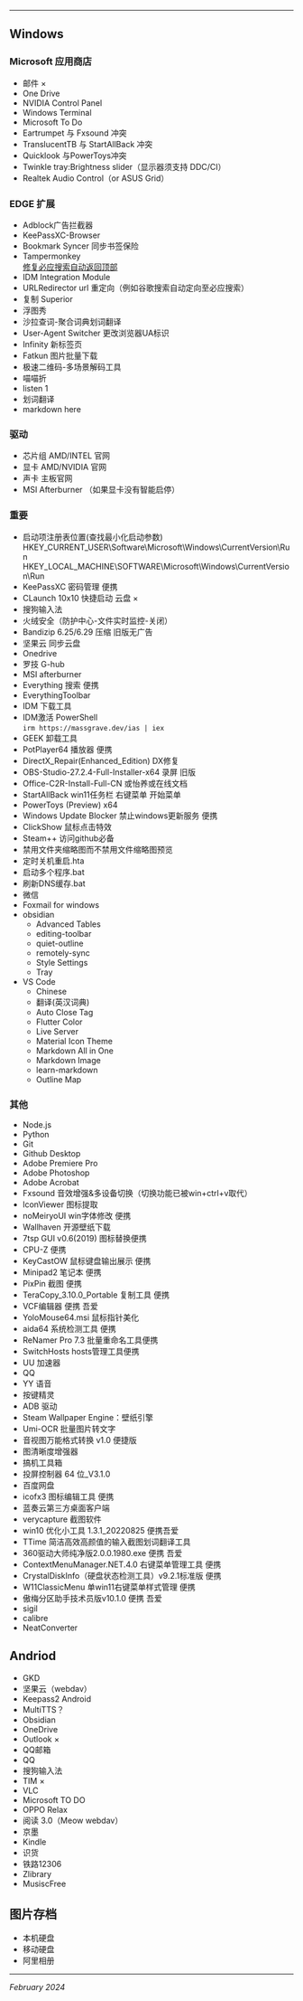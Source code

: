 


---


## Windows


### Microsoft 应用商店

- 邮件 ×
- One Drive
- NVIDIA Control Panel
- Windows Terminal
- Microsoft To Do
- Eartrumpet 与 Fxsound 冲突
- TranslucentTB 与 StartAllBack 冲突
- Quicklook 与PowerToys冲突
- Twinkle tray:Brightness slider（显示器须支持 DDC/CI）
- Realtek Audio Control（or ASUS Grid）

### EDGE 扩展

- Adblock广告拦截器
- KeePassXC-Browser
- Bookmark Syncer 同步书签保险
- Tampermonkey</br>[修复必应搜索自动返回顶部](https://greasyfork.org/zh-CN/scripts/481435-%E4%BF%AE%E5%A4%8D%E5%BF%85%E5%BA%94%E6%90%9C%E7%B4%A2%E7%BB%93%E6%9D%9F%E8%BF%94%E5%9B%9E%E9%A1%B6%E9%83%A8)
- IDM Integration Module
- URLRedirector url 重定向（例如谷歌搜索自动定向至必应搜索）
- 复制 Superior
- 浮图秀
- 沙拉查词-聚合词典划词翻译
- User-Agent Switcher 更改浏览器UA标识
- Infinity 新标签页
- Fatkun 图片批量下载
- 极速二维码-多场景解码工具
- 喵喵折
- listen 1
- 划词翻译
- markdown here


### 驱动

- 芯片组 AMD/INTEL 官网
- 显卡 AMD/NVIDIA 官网
- 声卡 主板官网
- MSI Afterburner （如果显卡没有智能启停）

### 重要

- 启动项注册表位置(查找最小化启动参数)</br>
	HKEY_CURRENT_USER\Software\Microsoft\Windows\CurrentVersion\Run</br>
	HKEY_LOCAL_MACHINE\SOFTWARE\Microsoft\Windows\CurrentVersion\Run
- KeePassXC 密码管理 便携
- CLaunch 10x10 快捷启动 云盘 ×
- 搜狗输入法
- 火绒安全（防护中心-文件实时监控-关闭）
- Bandizip 6.25/6.29 压缩 旧版无广告
- 坚果云 同步云盘
- Onedrive
- 罗技 G-hub
- MSI afterburner
- Everything 搜索 便携
- EverythingToolbar
- IDM 下载工具
- IDM激活 PowerShell</br>`irm https://massgrave.dev/ias | iex`
- GEEK 卸载工具
- PotPlayer64 播放器 便携
- DirectX_Repair(Enhanced_Edition) DX修复
- OBS-Studio-27.2.4-Full-Installer-x64 录屏 旧版
- Office-C2R-Install-Full-CN 或怡养或在线文档
- StartAllBack win11任务栏 右键菜单 开始菜单
- PowerToys (Preview) x64
- Windows Update Blocker  禁止windows更新服务 便携
- ClickShow 鼠标点击特效
- Steam++ 访问github必备
- 禁用文件夹缩略图而不禁用文件缩略图预览
- 定时关机重启.hta
- 启动多个程序.bat
- 刷新DNS缓存.bat
- 微信
- Foxmail for windows
- obsidian
	- Advanced Tables
	- editing-toolbar
	- quiet-outline
	- remotely-sync
	- Style Settings
	- Tray
- VS Code
	- Chinese
	- 翻译(英汉词典)
	- Auto Close Tag
	- Flutter Color
	- Live Server
	- Material Icon Theme
	- Markdown All in One
	- Markdown Image
	- learn-markdown
	- Outline Map

### 其他

- Node.js
- Python
- Git
- Github Desktop
- Adobe Premiere Pro
- Adobe Photoshop
- Adobe Acrobat
- Fxsound 音效增强&多设备切换（切换功能已被win+ctrl+v取代）
- lconViewer 图标提取
- noMeiryoUI win字体修改 便携
- Wallhaven 开源壁纸下载
- 7tsp GUI v0.6(2019) 图标替换便携
- CPU-Z 便携
- KeyCastOW 鼠标键盘输出展示 便携
- Minipad2 笔记本 便携
- PixPin 截图 便携
- TeraCopy_3.10.0_Portable 复制工具 便携
- VCF编辑器 便携 吾爱
- YoloMouse64.msi 鼠标指针美化
- aida64 系统检测工具 便携
- ReNamer Pro 7.3 批量重命名工具便携
- SwitchHosts hosts管理工具便携
- UU 加速器
- QQ
- YY 语音
- 按键精灵
- ADB 驱动
- Steam Wallpaper Engine：壁纸引擎
- Umi-OCR 批量图片转文字
- 音视图万能格式转换 v1.0 便捷版
- 图清晰度增强器
- 搞机工具箱
- 投屏控制器 64 位\_V3.1.0
- 百度网盘
- icofx3 图标编辑工具 便携
- 蓝奏云第三方桌面客户端
- verycapture 截图软件
- win10 优化小工具 1.3.1_20220825 便携吾爱
- TTime 简洁高效高颜值的输入截图划词翻译工具
- 360驱动大师纯净版2.0.0.1980.exe 便携 吾爱
- ContextMenuManager.NET.4.0 右键菜单管理工具 便携
- CrystalDiskInfo（硬盘状态检测工具）v9.2.1标准版 便携
- W11ClassicMenu 单win11右键菜单样式管理 便携
- 傲梅分区助手技术员版v10.1.0 便携 吾爱
- sigil
- calibre
- NeatConverter

## Andriod

- GKD
- 坚果云（webdav）
- Keepass2 Android
- MultiTTS？
- Obsidian
- OneDrive
- Outlook ×
- QQ邮箱
- QQ
- 搜狗输入法
- TIM ×
- VLC
- Microsoft TO DO
- OPPO Relax
- 阅读 3.0（Meow webdav）
- 京墨
- Kindle
- 识货
- 铁路12306
- Zlibrary
- MusiscFree

## 图片存档

- 本机硬盘
- 移动硬盘
- 阿里相册

---

*February 2024*